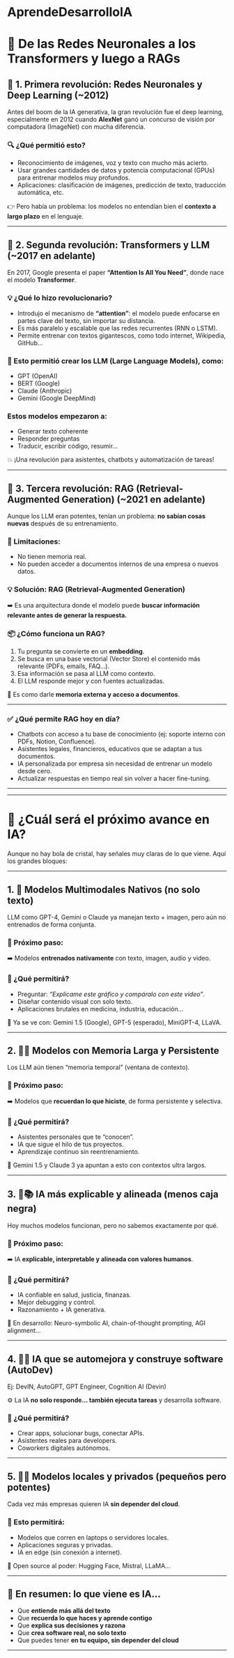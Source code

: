 # AprendeDesarrolloIA


# 📘 De las Redes Neuronales a los Transformers y luego a RAGs

## 🧠 1. Primera revolución: Redes Neuronales y Deep Learning (~2012)

Antes del boom de la IA generativa, la gran revolución fue el deep learning, especialmente en 2012 cuando **AlexNet** ganó un concurso de visión por computadora (ImageNet) con mucha diferencia.

### 🔍 ¿Qué permitió esto?

- Reconocimiento de imágenes, voz y texto con mucho más acierto.  
- Usar grandes cantidades de datos y potencia computacional (GPUs) para entrenar modelos muy profundos.  
- Aplicaciones: clasificación de imágenes, predicción de texto, traducción automática, etc.

👉 Pero había un problema: los modelos no entendían bien el **contexto a largo plazo** en el lenguaje.

---

## 🔄 2. Segunda revolución: Transformers y LLM (~2017 en adelante)

En 2017, Google presenta el paper **“Attention Is All You Need”**, donde nace el modelo **Transformer**.

### 💡 ¿Qué lo hizo revolucionario?

- Introdujo el mecanismo de **“attention”**: el modelo puede enfocarse en partes clave del texto, sin importar su distancia.  
- Es más paralelo y escalable que las redes recurrentes (RNN o LSTM).  
- Permite entrenar con textos gigantescos, como todo internet, Wikipedia, GitHub…

### 🎯 Esto permitió crear los LLM (Large Language Models), como:

- GPT (OpenAI)  
- BERT (Google)  
- Claude (Anthropic)  
- Gemini (Google DeepMind)

### Estos modelos empezaron a:

- Generar texto coherente  
- Responder preguntas  
- Traducir, escribir código, resumir…

💥 ¡Una revolución para asistentes, chatbots y automatización de tareas!

---

## 🧩 3. Tercera revolución: RAG (Retrieval-Augmented Generation) (~2021 en adelante)

Aunque los LLM eran potentes, tenían un problema: **no sabían cosas nuevas** después de su entrenamiento.

### 🛑 Limitaciones:

- No tienen memoria real.  
- No pueden acceder a documentos internos de una empresa o nuevos datos.

### 💡 Solución: RAG (Retrieval-Augmented Generation)

➡️ Es una arquitectura donde el modelo puede **buscar información relevante antes de generar la respuesta.**

### 📦 ¿Cómo funciona un RAG?

1. Tu pregunta se convierte en un **embedding**.  
2. Se busca en una base vectorial (Vector Store) el contenido más relevante (PDFs, emails, FAQ…).  
3. Esa información se pasa al LLM como contexto.  
4. El LLM responde mejor y con fuentes actualizadas.

🧠 Es como darle **memoria externa y acceso a documentos**.

---

### ✅ ¿Qué permite RAG hoy en día?

- Chatbots con acceso a tu base de conocimiento (ej: soporte interno con PDFs, Notion, Confluence).  
- Asistentes legales, financieros, educativos que se adaptan a tus documentos.  
- IA personalizada por empresa sin necesidad de entrenar un modelo desde cero.  
- Actualizar respuestas en tiempo real sin volver a hacer fine-tuning.

---



---

# 🔮 ¿Cuál será el próximo avance en IA?

Aunque no hay bola de cristal, hay señales muy claras de lo que viene. Aquí los grandes bloques:

---

## 1. 🧠 Modelos Multimodales Nativos (no solo texto)

LLM como GPT-4, Gemini o Claude ya manejan texto + imagen, pero aún no entrenados de forma conjunta.

### 🧬 Próximo paso:
➡️ Modelos **entrenados nativamente** con texto, imagen, audio y video.

### 🎯 ¿Qué permitirá?

- Preguntar: *“Explícame este gráfico y compáralo con este video”*.  
- Diseñar contenido visual con solo texto.  
- Aplicaciones brutales en medicina, industria, educación…

📌 Ya se ve con: Gemini 1.5 (Google), GPT-5 (esperado), MiniGPT-4, LLaVA.

---

## 2. 🧠💾 Modelos con Memoria Larga y Persistente

Los LLM aún tienen “memoria temporal” (ventana de contexto).

### 🧬 Próximo paso:
➡️ Modelos que **recuerdan lo que hiciste**, de forma persistente y selectiva.

### 🎯 ¿Qué permitirá?

- Asistentes personales que te “conocen”.  
- IA que sigue el hilo de tus proyectos.  
- Aprendizaje continuo sin reentrenamiento.

📌 Gemini 1.5 y Claude 3 ya apuntan a esto con contextos ultra largos.

---

## 3. 🧠📚 IA más explicable y alineada (menos caja negra)

Hoy muchos modelos funcionan, pero no sabemos exactamente por qué.

### 🧬 Próximo paso:
➡️ IA **explicable, interpretable y alineada con valores humanos**.

### 🎯 ¿Qué permitirá?

- IA confiable en salud, justicia, finanzas.  
- Mejor debugging y control.  
- Razonamiento + IA generativa.

📌 En desarrollo: Neuro-symbolic AI, chain-of-thought prompting, AGI alignment…

---

## 4. 🤖🔧 IA que se automejora y construye software (AutoDev)

Ej: DevIN, AutoGPT, GPT Engineer, Cognition AI (Devin)

⚙️ La IA **no solo responde… también ejecuta tareas** y desarrolla software.

### 🎯 ¿Qué permitirá?

- Crear apps, solucionar bugs, conectar APIs.  
- Asistentes reales para developers.  
- Coworkers digitales autónomos.

---

## 5. 🧠🌐 Modelos locales y privados (pequeños pero potentes)

Cada vez más empresas quieren IA **sin depender del cloud**.

### 🎯 Esto permitirá:

- Modelos que corren en laptops o servidores locales.  
- Aplicaciones seguras y privadas.  
- IA en edge (sin conexión a internet).

📌 Open source al poder: Hugging Face, Mistral, LLaMA…

---

## 🚀 En resumen: lo que viene es IA…

- Que **entiende más allá del texto**  
- Que **recuerda lo que haces y aprende contigo**  
- Que **explica sus decisiones y razona**  
- Que **crea software real, no solo texto**  
- Que puedes tener **en tu equipo, sin depender del cloud**

---


